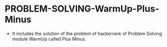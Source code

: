 # PROBLEM-SOLVING-WarmUp-Plus-Minus
- It includes the solution of the problem of hackerrank of Problem Solving module WarmUp called Plus Minus.
